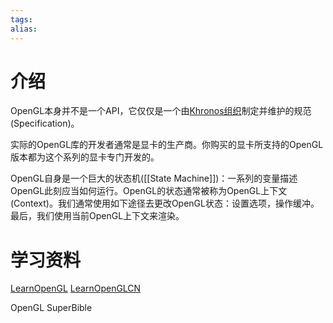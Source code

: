 ```yaml
---
tags: 
alias:
---
```

# 介绍
OpenGL本身并不是一个API，它仅仅是一个由[Khronos组织](http://www.khronos.org/)制定并维护的规范(Specification)。

实际的OpenGL库的开发者通常是显卡的生产商。你购买的显卡所支持的OpenGL版本都为这个系列的显卡专门开发的。

OpenGL自身是一个巨大的状态机([[State Machine]])：一系列的变量描述OpenGL此刻应当如何运行。OpenGL的状态通常被称为OpenGL上下文(Context)。我们通常使用如下途径去更改OpenGL状态：设置选项，操作缓冲。最后，我们使用当前OpenGL上下文来渲染。

# 学习资料

[LearnOpenGL](https://learnopengl.com/)
[LearnOpenGLCN](https://learnopengl-cn.github.io/)

OpenGL SuperBible
